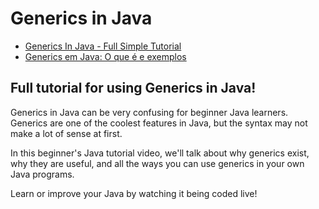 # Generics in Java

- [Generics In Java - Full Simple Tutorial](https://www.youtube.com/watch?v=K1iu1kXkVoA)
- [Generics em Java: O que é e exemplos](https://blog.cod3r.com.br/generics-em-java-o-que-e-e-exemplos/)

## Full tutorial for using Generics in Java!
Generics in Java can be very confusing for beginner Java learners. Generics are one of the coolest features in Java, but the syntax may not make a lot of sense at first.

In this beginner's Java tutorial video, we'll talk about why generics exist, why they are useful, and all the ways you can use generics in your own Java programs. 

Learn or improve your Java by watching it being coded live!
